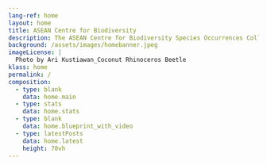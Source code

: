 ```yaml
---
lang-ref: home 
layout: home
title: ASEAN Centre for Biodiversity
description: The ASEAN Centre for Biodiversity Species Occurrences Collections
background: /assets/images/homebanner.jpeg
imageLicense: |
  Photo by Ari Kustiawan_Coconut Rhinoceros Beetle
klass: home
permalink: /
composition:
  - type: blank
    data: home.main
  - type: stats
    data: home.stats
  - type: blank
    data: home.blueprint_with_video
  - type: latestPosts
    data: home.latest
    height: 70vh
---
```

